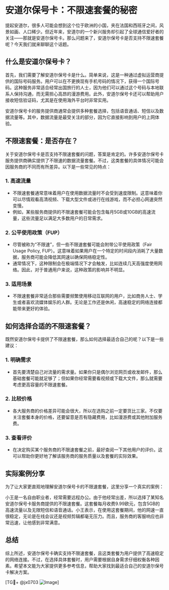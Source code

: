 # 安道尔保号卡：不限速套餐的秘密

提起安道尔，很多人可能会想到这个位于欧洲的小国，夹在法国和西班牙之间，风景如画、人口稀少。但近年来，安道尔的一个新兴服务却引起了全球通信爱好者的关注——那就是安道尔保号卡。那么问题来了，安道尔保号卡是否支持不限速套餐呢？今天我们就来聊聊这个话题。

## 什么是安道尔保号卡？

首先，我们需要了解安道尔保号卡是什么。简单来说，这是一种通过虚拟运营商提供的国际号码服务。用户可以在不更换现有手机号码的情况下，获得一个国际号码。这种服务非常适合经常出国旅行的人士，因为他们可以通过这个号码与本地联系人保持沟通，而无需担心高昂的漫游费用。此外，安道尔保号卡还可以帮助用户接收短信验证码，尤其是在使用海外平台时非常实用。

安道尔保号卡的服务提供商通常会提供多种套餐选择，包括语音通话、短信以及数据流量等。其中，数据流量是最受关注的部分，因为它直接影响到用户的上网体验。

## 不限速套餐：是否存在？

关于安道尔保号卡是否支持不限速套餐的问题，答案是肯定的。许多安道尔保号卡服务提供商确实提供了不限速的数据流量套餐。不过，这类套餐的具体情况可能会因服务商的不同而有所差异。以下是一些常见的特点：

### 1. **高速流量**
   - 不限速套餐通常意味着用户在使用数据流量时不会受到速度限制。这意味着你可以尽情观看高清视频、下载大型文件或进行在线游戏，而不必担心网速突然变慢。
   - 例如，某些服务商提供的不限速套餐可能会包含每月5GB或10GB的高速流量，这些流量足以满足大多数用户的日常需求。

### 2. **公平使用政策（FUP）**
   - 尽管被称为“不限速”，但一些不限速套餐可能会附带公平使用政策（Fair Usage Policy, FUP）。这意味着如果用户在一个特定的时间段内消耗了大量数据，服务商可能会降低其网速以确保网络稳定性。
   - 通常情况下，这种限制会在极端情况下才会触发，比如连续几天高强度使用网络。因此，对于普通用户来说，这种政策的影响并不明显。

### 3. **适用场景**
   - 不限速套餐非常适合那些需要频繁使用移动互联网的用户，比如商务人士、学生或者喜欢流媒体娱乐的人群。无论是工作还是休闲，高速稳定的网络连接都能带来更好的体验。

## 如何选择合适的不限速套餐？

既然安道尔保号卡提供了不限速套餐，那么如何选择最适合自己的呢？以下是一些建议：

### 1. **明确需求**
   - 首先要清楚自己对流量的需求量。如果你只是偶尔浏览网页或收发邮件，那么基础套餐可能就足够了；但如果你经常需要看视频或下载大文件，那么就需要考虑更高容量的不限速套餐。

### 2. **比较价格**
   - 各大服务商的价格差异可能会很大，所以在选购之前一定要货比三家。不仅要关注套餐本身的价格，还要留意是否有隐藏费用，比如漫游费或其他附加服务费。

### 3. **查看评价**
   - 在决定购买某个服务商的不限速套餐之前，最好查阅一下其他用户的评价。这可以帮助你更好地了解该服务商的服务质量以及套餐的实际效果。

## 实际案例分享

为了让大家更直观地理解安道尔保号卡的不限速套餐，这里分享一个真实的案例：

小王是一名自由职业者，经常需要远程办公。由于他经常出差，所以选择了某知名安道尔保号卡服务商提供的不限速套餐。这套餐每月收费9.99欧元，包含5GB的高速流量以及无限短信和语音通话。小王表示，在使用这套餐期间，他的网速一直很稳定，无论是在线会议还是视频剪辑都毫无压力。而且，服务商的客服响应也非常迅速，让他感到非常满意。

## 总结

综上所述，安道尔保号卡确实支持不限速套餐，且这类套餐为用户提供了高速稳定的网络连接。不过，在选择具体套餐时，用户需要根据自身需求仔细权衡各种因素。希望本文能为大家提供更多参考信息，帮助大家找到最适合自己的安道尔保号卡解决方案。

[TG💪+ @jx0703 ![Image](https://github.com/user-attachments/assets/dbca1d08-cadb-493c-b0ec-ad6f7a83f270)]